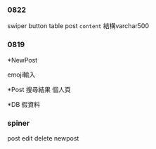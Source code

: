 ### 0822
swiper button
table post `content` 結構varchar500
### 0819
*NewPost

emoji輸入

*Post
搜尋結果
個人頁

*DB
假資料

### spiner
post 
edit
delete
newpost
